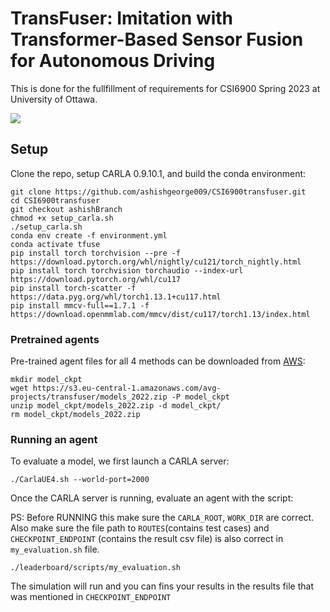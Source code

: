 # TransFuser: Imitation with Transformer-Based Sensor Fusion for Autonomous Driving
This is done for the fullfillment of requirements for CSI6900 Spring 2023 at University of Ottawa. 

<img src="figures/demo.gif">




## Setup

Clone the repo, setup CARLA 0.9.10.1, and build the conda environment:

```Shell
git clone https://github.com/ashishgeorge009/CSI6900transfuser.git
cd CSI6900transfuser
git checkout ashishBranch
chmod +x setup_carla.sh
./setup_carla.sh
conda env create -f environment.yml
conda activate tfuse
pip install torch torchvision --pre -f https://download.pytorch.org/whl/nightly/cu121/torch_nightly.html
pip install torch torchvision torchaudio --index-url https://download.pytorch.org/whl/cu117
pip install torch-scatter -f https://data.pyg.org/whl/torch1.13.1+cu117.html
pip install mmcv-full==1.7.1 -f https://download.openmmlab.com/mmcv/dist/cu117/torch1.13/index.html
```


### Pretrained agents
Pre-trained agent files for all 4 methods can be downloaded from [AWS](https://s3.eu-central-1.amazonaws.com/avg-projects/transfuser/models_2022.zip):

```Shell
mkdir model_ckpt
wget https://s3.eu-central-1.amazonaws.com/avg-projects/transfuser/models_2022.zip -P model_ckpt
unzip model_ckpt/models_2022.zip -d model_ckpt/
rm model_ckpt/models_2022.zip
```

### Running an agent
To evaluate a model, we first launch a CARLA server:

```Shell
./CarlaUE4.sh --world-port=2000 
```

Once the CARLA server is running, evaluate an agent with the script:

PS: Before RUNNING this make sure the `CARLA_ROOT`, `WORK_DIR` are correct. Also make sure the file path to `ROUTES`(contains test cases) and `CHECKPOINT_ENDPOINT` (contains the result csv file) is also correct in `my_evaluation.sh` file.
 
```Shell
./leaderboard/scripts/my_evaluation.sh
```
The simulation will run and you can fins your results in the results file that was mentioned in `CHECKPOINT_ENDPOINT`